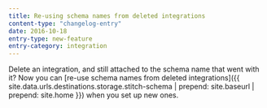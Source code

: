 ```yaml
---
title: Re-using schema names from deleted integrations
content-type: "changelog-entry"
date: 2016-10-18
entry-type: new-feature
entry-category: integration
---
```


Delete an integration, and still attached to the schema name that went with it? Now you can [re-use schema names from deleted integrations]({{ site.data.urls.destinations.storage.stitch-schema | prepend: site.baseurl | prepend: site.home }}) when you set up new ones.